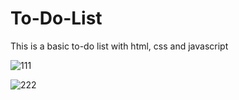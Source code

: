 # To-Do-List
This is a basic to-do list with html, css and javascript

![111](https://user-images.githubusercontent.com/73760138/122684717-bd778080-d20f-11eb-8e5f-ebe79fc6fff4.png)


![222](https://user-images.githubusercontent.com/73760138/122684720-bfd9da80-d20f-11eb-9604-73f412ef2f14.png)

